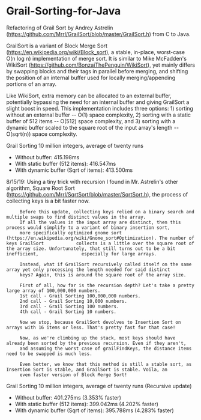 # Grail-Sorting-for-Java
Refactoring of Grail Sort by Andrey Astrelin (https://github.com/Mrrl/GrailSort/blob/master/GrailSort.h) from C to Java.

GrailSort is a variant of Block Merge Sort (https://en.wikipedia.org/wiki/Block_sort), a stable, in-place, worst-case O(n log n) implementation of merge sort. It is similar to Mike McFadden's WikiSort (https://github.com/BonzaiThePenguin/WikiSort), yet mainly differs by swapping blocks and their tags in parallel before merging, and shifting the position of an internal buffer used for locally merging/appending portions of an array.

Like WikiSort, extra memory can be allocated to an external buffer, potentially bypassing the need for an internal buffer and giving GrailSort a slight boost in speed. This implementation includes three options: 1) sorting without an external buffer -- O(1) space complexity, 2) sorting with a static buffer of 512 items -- O(512) space complexity, and 3) sorting with a dynamic buffer scaled to the square root of the input array's length -- O(sqrt(n)) space complexity.

Grail Sorting 10 million integers, average of twenty runs
- Without buffer:                      415.198ms
- With static buffer (512 items):      416.547ms
- With dynamic buffer (Sqrt of items): 413.500ms

8/15/19: Using a tiny trick with recursion I found in Mr. Astrelin's other algorithm, Square Root Sort 
         (https://github.com/Mrrl/SqrtSort/blob/master/SqrtSort.h), the process of collecting keys is
         a bit faster now.
         
         Before this update, collecting keys relied on a binary search and multiple swaps to find distinct values in the array.
         If all the values in the input array are distinct, then this process would simplify to a variant of binary insertion sort,
         more specifically optimized gnome sort (https://en.wikipedia.org/wiki/Gnome_sort#Optimization). The number of keys GrailSort            collects is a little over the square root of the array size. Unfortunately, that still turns out to be a bit inefficient,                especially for large arrays.
         
         Instead, what if GrailSort recursively called itself on the same array yet only processing the length needed for said distinct
         keys? Again, this is around the square root of the array size.
         
         First of all, how far is the recursion depth? Let's take a pretty large array of 100,000,000 numbers.
         1st call - Grail Sorting 100,000,000 numbers.
         2nd call - Grail Sorting 10,000 numbers.
         3rd call - Grail Sorting 100 numbers.
         4th call - Grail Sorting 10 numbers.
         
         Now we stop, because GrailSort devolves to Insertion Sort on arrays with 16 items or less. That's pretty fast for that case!
         
         Now, as we're climbing up the stack, most keys should have already been sorted by the previous recursion. Even if they aren't,
         and assuming the worst case of grailFindKeys, the distance items need to be swapped is much less.
         
         Even better, we know that this method is still a stable sort, as Insertion Sort is stable, and GrailSort is stable. Voila, an
         even faster version of Block Merge Sort!
         
Grail Sorting 10 million integers, average of twenty runs
(Recursive update)
- Without buffer:                      401.275ms (3.353% faster)
- With static buffer (512 items):      399.042ms (4.202% faster)
- With dynamic buffer (Sqrt of items): 395.788ms (4.283% faster)
